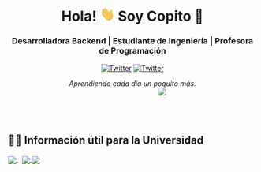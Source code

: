 
<h1 align="center">Hola! <img src="https://raw.githubusercontent.com/ABSphreak/ABSphreak/master/gifs/Hi.gif" width="30px"> Soy Copito 🧁 </h1>
<h3 align="center">Desarrolladora Backend | Estudiante de Ingeniería | Profesora de Programación</h3>

<p align="center">
	<!--<a href="https://www.instagram.com/wtvcruella"><img src="https://img.icons8.com/bubbles/50/000000/instagram.png" alt="Instagram"/></a> -->
	<a href="https://twitter.com/wtvcruella"><img src="https://img.icons8.com/bubbles/50/000000/twitter.png" alt="Twitter"/></a>
	<a href="https://cafecito.app/omgcopito95"><img src="https://img.icons8.com/bubbles/50/000000/cafe.png" alt="Twitter"/></a>
</p>


<p align="center">
  <em>
    Aprendiendo cada día un poquito más. <br><img align="right" width=200px  src="https://pa1.narvii.com/6580/8098c6e9207376889eeb0532d9f5a0723c4d73f5_hq.gif" /> 
  </em> 
  
</p>

<br><br><br>

<!--
## :checkered_flag: Últimos Trabajos - Disponible en <a href="https://play.google.com/store/apps/developer?id=Copito+System"> Play Store </a>

<a href="https://github.com/OmgCopito95/App-Precio-Monedas">
  <img align="center" src="https://github-readme-stats.vercel.app/api/pin/?username=omgcopito95&repo=App-Precio-Monedas&theme=dracula" />
</a>&nbsp;

<a href="https://github.com/OmgCopito95/recursados-app">
  <img align="center" src="https://github-readme-stats.vercel.app/api/pin/?username=omgcopito95&repo=recursados-app&theme=dracula" />
</a>&nbsp



## 💻 Trabajando en

<a href="https://github.com/OmgCopito95/nacimientos-de-famosos">
  <img align="center" src="https://github-readme-stats.vercel.app/api/pin/?username=omgcopito95&repo=nacimientos-de-famosos&theme=dracula" />
</a>&nbsp

-->
## 👩‍🎓 Información útil para la Universidad

<a href="https://github.com/OmgCopito95/CADP">
  <img align="center" src="https://github-readme-stats.vercel.app/api/pin/?username=omgcopito95&repo=CADP&theme=radical" />
</a> &nbsp;      
<a href="https://github.com/OmgCopito95/Algoritmos-Basicos">
  <img align="center" src="https://github-readme-stats.vercel.app/api/pin/?username=omgcopito95&repo=Algoritmos-Basicos&theme=radical" />
</a>
<a href="https://github.com/OmgCopito95/Taller-de-Programacion">
  <img align="center" src="https://github-readme-stats.vercel.app/api/pin/?username=omgcopito95&repo=Taller-de-Programacion&theme=radical" />
</a>




